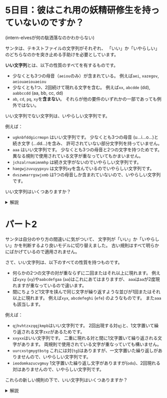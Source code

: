 # 5日目：彼はこれ用の妖精研修生を持っていないのですか？

(intern-elvesが何の駄洒落なのかわからない)

サンタは、テキストファイルの文字列がそれぞれ、
「いい」か「いやらしい」のどちらなのかを突き止める手助けを必要としています。

**いい文字列**とは、以下の性質のすべてを有するものです。

- 少なくとも3つの母音（`aeiou`のみ）が含まれている。
例えば`aei`, `xazegov`, `aeiouaeiouaeiou`
- 少なくとも1つ、2回続けて現れる文字を含む。
例えば`xx`, `abcdde` (dd), `aabbccdd` (aa, bb, cc, dd)
- `ab`, `cd`, `pq`, `xy`を**含まない**。
それらが他の要件のいずれかの一部であっても例外ではない。

いい文字列でない文字列は、いやらしい文字列です。

例えば：

- `ugknbfddgicrmopn` はいい文字列です。
少なくとも3つの母音 (u...i...o...)と
続き文字 (...dd...)を含み、
許可されていない部分文字列を持っていません。
- `aaa` はいい文字列です。
少なくとも3つの母音と2つの文字を持つためです。
異なる規則で使用されている文字が重なっていてもかまいません。
- `jchzalrnumimnmhp` は続き文字がないのでいやらしい文字列です。
- `haegwjzuvuyypxyu` は文字列`xy`を含んでいるのでいやらしい文字列です。
- `dvszwmarrgswjxmb` は1つの母音しか含まれていないので、いやらしい文字列です。

いい文字列はいくつありますか？

<details><summary>解説</summary><div>

いい文字列を判定する述語を作る。

「母音を3つ」は、`aaa` の例でもわかるように、同じ文字が3つでもよいので、数えればよい。

```haskell
isVowel x = elem x "aeiou"

cond1 xs = 3 < length (filter isVowel xs)
```

あと2つの条件のために、連続する2文字の全ての組を作っておく。

```haskell
xys = zip xs (tail xs)
```

「続き文字を含む」とは、`xys` の中に、左右が等しいものがあるということになる。

```haskell
cond2 xys = any (uncurry (==)) xys
```

特定の対を含まないとは、そのいずれも `xys` の中に現れないことである。

```haskell
cond3 xys = all (\bad -> notElem bad xys) [('a','b'),('c','d'),('p','q'),('x','y')]
```

入力から、これらすべてを満たす語の数を数える。

```haskell
part1 :: [String]  -- 入力
      -> Int       -- 答え
part1 = length . filter cond123

cond123 xs = cond1 xs && cond2 xys && cond3 xys
  where
    xys = zip xs (tail xs)
```

</div></details>

# パート2

サンタは自分のやり方の間違いに気がついて、
文字列が「いい」か「いやらしい」かを判断するより良いモデルに切り替えました。
古い規則はすべて明らかにばかげているので適用されません。

さて、いい文字列は、以下のすべての性質を持つものです。

- 何らかの2つの文字の対が重ならずに二回またはそれ以上に現れます。
例えば`xyxy` (`xy`)や`aabcdefgaa` (`aa`)はこれにあてはまりますが、
`aaa`は`aa`が2度現れますが重なっているので違います。
- 間にちょうど1文字を挟んで同じ文字が繰り返すような並びが1回またはそれ以上に現れます。
例えば`xyx`, `abcdefeghi` (`efe`) のようなものです。
また`aaa`も該当します。

例えば：

- `qjhvhtzxzqqjkmpb`はいい文字列です。
2回出現する対`qj`と、1文字置いて繰り返される文字`zxz`があるためです。
- `xxyxx`はいい文字列です。
二重に現れる対と間に1文字置いて繰り返される文字があります。
両規則で使用されている文字が重なっていても構いません。
- `uurcxstgmygtbstg`
これには対(`tg`)はありますが、一文字置いた繰り返しがありませんので、いやらしい文字列です。
- `ieodomkazucvgmuy`
1文字置いた繰り返し文字がありますが(`odo`)、2回現れる対はありませんので、いやらしい文字列です。

これらの新しい規則の下で、いい文字列はいくつありますか？

<details><summary>解説</summary><div>

前者の条件は、パート1の `xys` で考えると、直後の対は重なりがあるので、それを除いた以降に等しいものがあればよい。
全ての対について調べ、そのようなものが一つあればよい。

```haskell
cond4 xs = any sub $ tails xys
  where
    xys = zip xs (tail xs)
    sub (xy : _ : xys) = elem xy xys
    sub _ = False
```

後者の条件は、`xys` と同様に対になる文字について判定すればよい。

```haskell
cond5 xs = or $ zipWith (==) xs (drop 2 xs)
```

最後にまとめる。

```haskell
part2 :: [String]  -- 入力
      -> Int       -- 答え
part2 = length . filter cond5 . filter cond4
```

</div></details>
